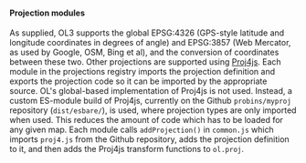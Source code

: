 #### Projection modules
As supplied, OL3 supports the global EPSG:4326 (GPS-style latitude and longitude coordinates in degrees of angle) and EPSG:3857 (Web Mercator, as used by Google, OSM, Bing et al), and the conversion of coordinates between these two. Other projections are supported using [Proj4js](http://proj4js.org/). Each module in the projections registry imports the projection definition and exports the projection code so it can be imported by the appropriate source. OL's global-based implementation of Proj4js is not used. Instead, a custom ES-module build of Proj4js, currently on the Github `probins/myproj` repository (`dist/esbare/`), is used, where projection types are only imported when used. This reduces the amount of code which has to be loaded for any given map. Each module calls `addProjection()` in `common.js` which imports `proj4.js` from the Github repository, adds the projection definition to it, and then adds the Proj4js transform functions to `ol.proj`.
